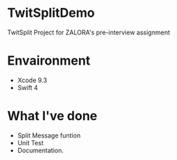 # TwitSplitDemo
TwitSplit Project for ZALORA's pre-interview assignment

# Envaironment
 -  Xcode 9.3
 - Swift 4

# What I've done
 - Split Message funtion
 - Unit Test
 - Documentation.
